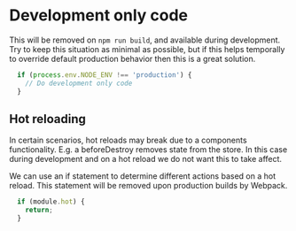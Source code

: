 # Development only code

This will be removed on `npm run build`, and available during development. Try to keep this situation as minimal as possible, but if this helps temporally to override default production behavior then this is a great solution.

```js
  if (process.env.NODE_ENV !== 'production') {
    // Do development only code
  }
```

## Hot reloading

In certain scenarios, hot reloads may break due to a components functionality. E.g. a beforeDestroy removes state from the store. In this case during development and on a hot reload we do not want this to take affect.

We can use an if statement to determine different actions based on a hot reload. This statement will be removed upon production builds by Webpack.

```js
  if (module.hot) {
    return;
  }
```
